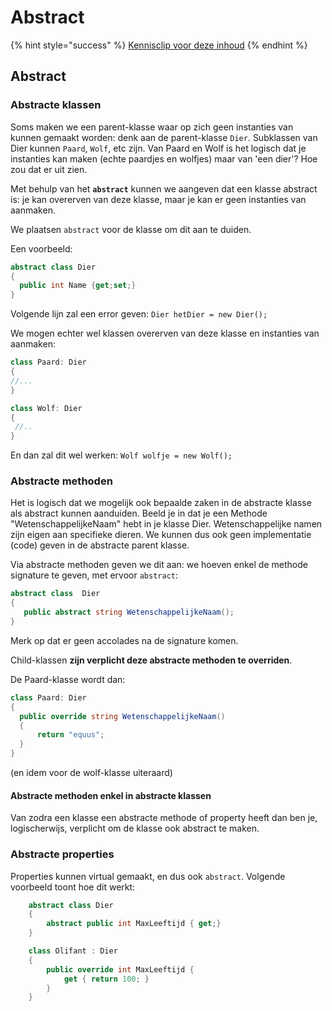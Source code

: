 # Abstract

{% hint style="success" %}
[Kennisclip voor deze inhoud](https://youtu.be/zQB4lDh-4Io)
{% endhint %}

## Abstract

### Abstracte klassen

Soms maken we een parent-klasse waar op zich geen instanties van kunnen gemaakt worden: denk aan de parent-klasse `Dier`. Subklassen van Dier kunnen `Paard`, `Wolf`, etc zijn. Van Paard en Wolf is het logisch dat je instanties kan maken \(echte paardjes en wolfjes\) maar van 'een dier'? Hoe zou dat er uit zien.

Met behulp van het **`abstract`** kunnen we aangeven dat een klasse abstract is: je kan overerven van deze klasse, maar je kan er geen instanties van aanmaken.

We plaatsen `abstract` voor de klasse om dit aan te duiden.

Een voorbeeld:

```csharp
abstract class Dier
{
  public int Name {get;set;}
}
```

Volgende lijn zal een error geven: `Dier hetDier = new Dier();`

We mogen echter wel klassen overerven van deze klasse en instanties van aanmaken:

```csharp
class Paard: Dier
{
//...
}

class Wolf: Dier
{
 //..
}
```

En dan zal dit wel werken: `Wolf wolfje = new Wolf();`

### Abstracte methoden

Het is logisch dat we mogelijk ook bepaalde zaken in de abstracte klasse als abstract kunnen aanduiden. Beeld je in dat je een Methode "WetenschappelijkeNaam" hebt in je klasse Dier. Wetenschappelijke namen zijn eigen aan specifieke dieren. We kunnen dus ook geen implementatie \(code\) geven in de abstracte parent klasse.

Via abstracte methoden geven we dit aan: we hoeven enkel de methode signature te geven, met ervoor `abstract`:

```csharp
abstract class  Dier
{
   public abstract string WetenschappelijkeNaam();
}
```

Merk op dat er geen accolades na de signature komen.

Child-klassen **zijn verplicht deze abstracte methoden te overriden**.

De Paard-klasse wordt dan:

```csharp
class Paard: Dier
{
  public override string WetenschappelijkeNaam()
  { 
      return "equus";
  }
}
```

\(en idem voor de wolf-klasse uiteraard\)

#### Abstracte methoden enkel in abstracte klassen

Van zodra een klasse een abstracte methode of property heeft dan ben je, logischerwijs, verplicht om de klasse ook abstract te maken.

### Abstracte properties

Properties kunnen virtual gemaakt, en dus ook `abstract`. Volgende voorbeeld toont hoe dit werkt:

```csharp
    abstract class Dier
    {
        abstract public int MaxLeeftijd { get;}
    }

    class Olifant : Dier
    {
        public override int MaxLeeftijd {
            get { return 100; }
        }
    }
```


